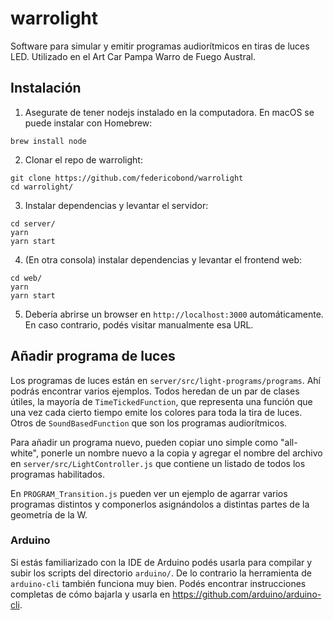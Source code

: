 warrolight
==========

Software para simular y emitir programas audiorítmicos en tiras de luces LED. Utilizado en el Art Car Pampa Warro de Fuego Austral.

## Instalación

1. Asegurate de tener nodejs instalado en la computadora. En macOS se puede instalar con Homebrew:

```
brew install node
```

2. Clonar el repo de warrolight: 

```
git clone https://github.com/federicobond/warrolight
cd warrolight/
```

3. Instalar dependencias y levantar el servidor:

```
cd server/
yarn
yarn start
```

4. (En otra consola) instalar dependencias y levantar el frontend web:

```
cd web/
yarn
yarn start
```

5. Debería abrirse un browser en `http://localhost:3000` automáticamente. En caso contrario, podés visitar manualmente esa URL.


## Añadir programa de luces

Los programas de luces están en `server/src/light-programs/programs`. Ahí podrás encontrar varios ejemplos. Todos heredan de un par de clases útiles, la mayoría de `TimeTickedFunction`, que representa una función que una vez cada cierto tiempo emite los colores para toda la tira de luces. Otros de `SoundBasedFunction` que son los programas audiorítmicos.

Para añadir un programa nuevo, pueden copiar uno simple como "all-white", ponerle un nombre nuevo a la copia y agregar el nombre del archivo en `server/src/LightController.js` que contiene un listado de todos los programas habilitados.

En `PROGRAM_Transition.js` pueden ver un ejemplo de agarrar varios programas distintos y componerlos asignándolos a distintas partes de la geometría de la W.

### Arduino

Si estás familiarizado con la IDE de Arduino podés usarla para compilar y subir los scripts del directorio `arduino/`. De lo contrario la herramienta de `arduino-cli` también funciona muy bien. Podés encontrar instrucciones completas de cómo bajarla y usarla en https://github.com/arduino/arduino-cli.
